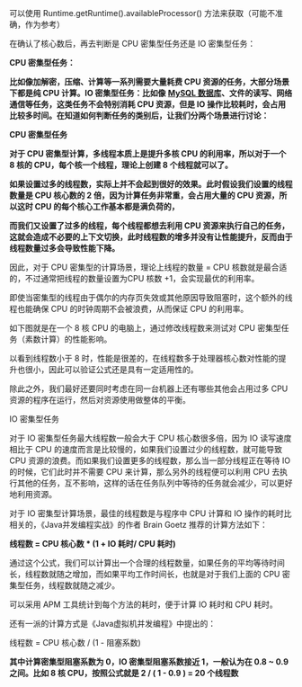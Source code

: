 可以使用 Runtime.getRuntime().availableProcessor() 方法来获取（可能不准确，作为参考）

在确认了核心数后，再去判断是 CPU 密集型任务还是 IO 密集型任务：

**CPU 密集型任务：**

**比如像加解密，压缩、计算等一系列需要大量耗费 CPU 资源的任务，大部分场景下都是纯 CPU 计算。IO 密集型任务：比如像** [**MySQL 数据库**](https://cloud.tencent.com/product/cdb?from_column=20065&from=20065)**、文件的读写、网络通信等任务，这类任务不会特别消耗 CPU 资源，但是 IO 操作比较耗时，会占用比较多时间。在知道如何判断任务的类别后，让我们分两个场景进行讨论：**

**CPU 密集型任务**

**对于 CPU 密集型计算，多线程本质上是提升多核 CPU 的利用率，所以对于一个 8 核的 CPU，每个核一个线程，理论上创建 8 个线程就可以了。**

**如果设置过多的线程数，实际上并不会起到很好的效果。此时假设我们设置的线程数量是 CPU 核心数的 2 倍，因为计算任务非常重，会占用大量的 CPU 资源，所以这时 CPU 的每个核心工作基本都是满负荷的，**

**而我们又设置了过多的线程，每个线程都想去利用 CPU 资源来执行自己的任务，这就会造成不必要的上下文切换，此时线程数的增多并没有让性能提升，反而由于线程数量过多会导致性能下降。**

因此，对于 CPU 密集型的计算场景，理论上线程的数量 = CPU 核数就是最合适的，不过通常把线程的数量设置为CPU 核数 +1，会实现最优的利用率。

即使当密集型的线程由于偶尔的内存页失效或其他原因导致阻塞时，这个额外的线程也能确保 CPU 的时钟周期不会被浪费，从而保证 CPU 的利用率。

如下图就是在一个 8 核 CPU 的电脑上，通过修改线程数来测试对 CPU 密集型任务（素数计算）的性能影响。




以看到线程数小于 8 时，性能是很差的，在线程数多于处理器核心数对性能的提升也很小，因此可以验证公式还是具有一定适用性的。

除此之外，我们最好还要同时考虑在同一台机器上还有哪些其他会占用过多 CPU 资源的程序在运行，然后对资源使用做整体的平衡。

IO 密集型任务

对于 IO 密集型任务最大线程数一般会大于 CPU 核心数很多倍，因为 IO 读写速度相比于 CPU 的速度而言是比较慢的，如果我们设置过少的线程数，就可能导致 CPU 资源的浪费。而如果我们设置更多的线程数，那么当一部分线程正在等待 IO 的时候，它们此时并不需要 CPU 来计算，那么另外的线程便可以利用 CPU 去执行其他的任务，互不影响，这样的话在任务队列中等待的任务就会减少，可以更好地利用资源。

对于 IO 密集型计算场景，最佳的线程数是与程序中 CPU 计算和 IO 操作的耗时比相关的，《Java并发编程实战》的作者 Brain Goetz 推荐的计算方法如下：

**线程数 = CPU 核心数 * (1 + IO 耗时/ CPU 耗时)**

通过这个公式，我们可以计算出一个合理的线程数量，如果任务的平均等待时间长，线程数就随之增加，而如果平均工作时间长，也就是对于我们上面的 CPU 密集型任务，线程数就随之减少。

可以采用 APM 工具统计到每个方法的耗时，便于计算 IO 耗时和 CPU 耗时。



还有一派的计算方式是《Java虚拟机并发编程》中提出的：

线程数 = CPU 核心数 / (1 - 阻塞系数)

**其中计算密集型阻塞系数为 0，IO 密集型阻塞系数接近 1，一般认为在 0.8 ~ 0.9 之间。比如 8 核 CPU，按照公式就是 2 / ( 1 - 0.9 ) = 20 个线程数**


